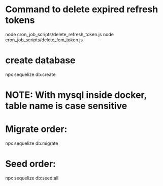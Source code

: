 # Command to delete expired refresh tokens

node cron_job_scripts/delete_refresh_token.js
node cron_job_scripts/delete_fcm_token.js

# create database

npx sequelize db:create

# NOTE: With mysql inside docker, table name is case sensitive

# Migrate order:

npx sequelize db:migrate

# Seed order:

npx sequelize db:seed:all
